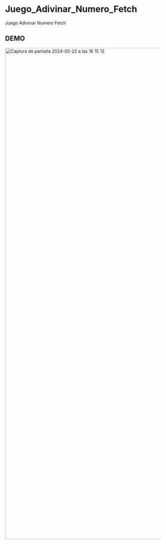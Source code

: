 # Juego_Adivinar_Numero_Fetch
 Juego Adivinar Numero Fetch

## DEMO
<img width="1582" alt="Captura de pantalla 2024-05-22 a las 16 15 12" src="https://github.com/banfbi/Juego_Adivinar_Numero_Fetch/assets/134782358/5a5c619e-d5a2-4091-8b29-7d84df5cfebc">
